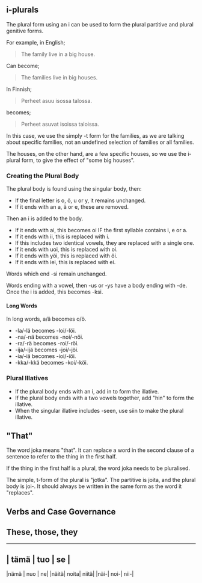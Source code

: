 ## i-plurals

The plural form using an i can be used to form the plural partitive and plural
genitive forms.

For example, in English;

> The family live in a big house.

Can become;

> The families live in big houses.

In Finnish;

> Perheet asuu isossa talossa.

becomes;

> Perheet asuvat isoissa taloissa.

In this case, we use the simply -t form for the families, as we are talking
about specific families, not an undefined selection of families or all families.

The houses, on the other hand, are a few specific houses, so we use the i-plural
form, to give the effect of "some big houses".

### Creating the Plural Body

The plural body is found using the singular body, then:

- If the final letter is o, ö, u or y, it remains unchanged.
- If it ends with an a, ä or e, these are removed.

Then an i is added to the body.

- If it ends with ai, this becomes oi IF the first syllable contains i, e or a.
- If it ends with ii, this is replaced with i.
- If this includes two identical vowels, they are replaced with a single one.
- If it ends with uoi, this is replaced with oi.
- If it ends with yöi, this is replaced with öi.
- If it ends with iei, this is replaced with ei.

Words which end -si remain unchanged.

Words ending with a vowel, then -us or -ys have a body ending with -de. Once the
i is added, this becomes -ksi.

#### Long Words

In long words, a/ä becomes o/ö. 

- -la/-lä becomes -loi/-löi.
- -na/-nä becomes -noi/-nöi.
- -ra/-rä becomes -roi/-röi.
- -ija/-ijä becomes -joi/-jöi.
- -ia/-iä becomes -ioi/-iöi.
- -kka/-kkä becomes -koi/-köi.

### Plural Illatives

- If the plural body ends with an i, add in to form the illative.
- If the plural body ends with a two vowels together, add "hin" to form the
  illative.
- When the singular illative includes -seen, use siin to make the plural
  illative.

## "That"

The word joka means "that". It can replace a word in the second clause of a
sentence to refer to the thing in the first half.

If the thing in the first half is a plural, the word joka needs to be
pluralised.

The simple, t-form of the plural is "jotka". The partitive is joita, and the
plural body is joi-. It should always be written in the same form as the word it
"replaces".

## Verbs and Case Governance

## These, those, they

-------------------
| tämä | tuo | se |
-------------------
|nämä | nuo | ne|
|näitä| noita| niitä|
|näi-| noi-| nii-|



